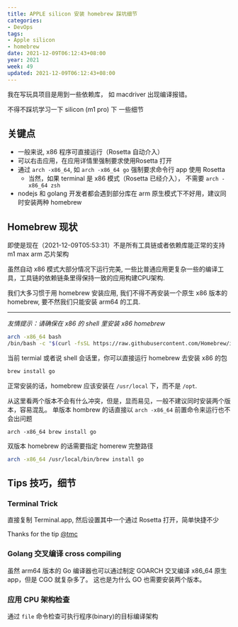 ```yaml
---
title: APPLE silicon 安装 homebrew 踩坑细节
categories:
- DevOps
tags:
- Apple silicon
- homebrew
date: 2021-12-09T06:12:43+08:00
year: 2021
week: 49
updated: 2021-12-09T06:12:43+08:00
---
```


我在写玩具项目是用到一些依赖库， 如 macdriver 出现编译报错。

不得不踩坑学习一下 silicon (m1 pro) 下 一些细节

<!-- more -->

## 关键点
* 一般来说, x86 程序可直接运行（Rosetta 自动介入） 
* 可以右击应用，在应用详情里强制要求使用Rosetta 打开
* 通过 `arch -x86_64`, 如 `arch -x86_64 go` 强制要求命令行 app 使用 Rosetta
  * 当然，如果 terminal 是 x86 模式（Rosetta 已经介入）， 不需要 `arch -x86_64 zsh` 
* nodejs 和 golang 开发者都会遇到部分库在 arm 原生模式下不好用，建议同时安装两种 homebrew


## Homebrew 现状

即使是现在（2021-12-09T05:53:31）不是所有工具链或者依赖库能正常的支持 m1 max arm 芯片架构

虽然自动 x86 模式大部分情况下运行完美, 一些比普通应用更复杂一些的编译工具，工具链的依赖链条里得保持一致的应用构建CPU架构. 

我们大多习惯于用 homebrew 安装应用, 我们不得不再安装一个原生 x86 版本的 homebrew, 要不然我们只能安装 arm64 的工具.

---

*友情提示：请确保在 x86 的 shell 里安装 x86 homebrew*

```bash
arch -x86_64 bash
/bin/bash -c "$(curl -fsSL https://raw.githubusercontent.com/Homebrew/install/HEAD/install.sh)"
```

当前 termial 或者说 shell 会话里，你可以直接运行 homebrew 去安装 x86 的包

```bash
brew install go
```

正常安装的话，homebrew 应该安装在 `/usr/local` 下，而不是 `/opt`. 

从这里看两个版本不会有什么冲突，但是，显而易见，一般不建议同时安装两个版本，容易混乱。
单版本 hombrew 的话直接以 `arch -x86_64` 前置命令来运行也不会出问题

```
arch -x86_64 brew install go
```

双版本 homebrew 的话需要指定 homerew 完整路径

```bash 
arch -x86_64 /usr/local/bin/brew install go
```

## Tips 技巧，细节

### Terminal Trick

直接复制 Terminal.app, 然后设置其中一个通过 Rosetta 打开，简单快捷不少

Thanks for the tip [@tmc](https://github.com/tmc)

### Golang 交叉编译 cross compiling

虽然 arm64 版本的 Go 编译器也可以通过制定 GOARCH 交叉编译 x86_64 原生 app，但是 CGO 就复杂多了。
这也是为什么 GO 也需要安装两个版本。


### 应用 CPU 架构检查

通过 `file` 命令检查可执行程序(binary)的目标编译架构